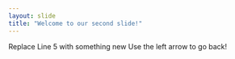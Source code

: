 ```yaml
---
layout: slide
title: "Welcome to our second slide!"
---
```

Replace Line 5 with something new
Use the left arrow to go back!
